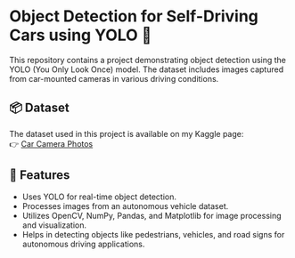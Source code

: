 # Object Detection for Self-Driving Cars using YOLO 🚗

This repository contains a project demonstrating object detection using the YOLO (You Only Look Once) model. The dataset includes images captured from car-mounted cameras in various driving conditions.

## 📦 Dataset
The dataset used in this project is available on my Kaggle page:  
👉 [Car Camera Photos](https://www.kaggle.com/datasets/mbsoroush/car-camera-photos)

## 📌 Features
-  Uses YOLO for real-time object detection.
-  Processes images from an autonomous vehicle dataset.
-  Utilizes OpenCV, NumPy, Pandas, and Matplotlib for image processing and visualization.
-  Helps in detecting objects like pedestrians, vehicles, and road signs for autonomous driving applications.
